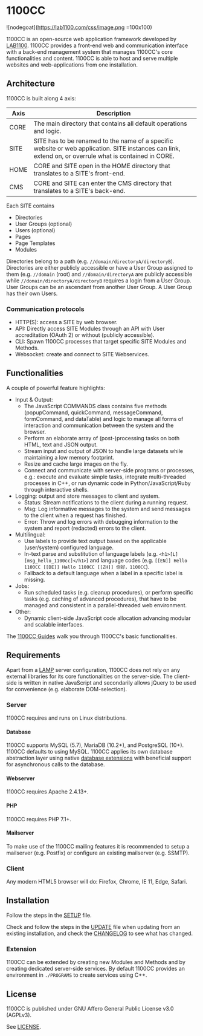 # 1100CC
![nodegoat](https://lab1100.com/css/image.png =100x100)

1100CC is an open-source web application framework developed by [LAB1100](https://lab1100.com). 1100CC provides a front-end web and communication interface with a back-end management system that manages 1100CC's core functionalities and content. 1100CC is able to host and serve multiple websites and web-applications from one installation.

## Architecture

1100CC is built along 4 axis:

| Axis | Description |
| --- | --- |
| CORE | The main directory that contains all default operations and logic. |
| SITE | SITE has to be renamed to the name of a specific website or web application. SITE instances can link, extend on, or overrule what is contained in CORE. |
| HOME | CORE and SITE open in the HOME directory that translates to a SITE's front-end. |
| CMS | CORE and SITE can enter the CMS directory that translates to a SITE's back-end. |

Each SITE contains
 - Directories
 - User Groups (optional)
 - Users (optional)
 - Pages
 - Page Templates
 - Modules

Directories belong to a path (e.g. `//domain/directoryA/directoryB`). Directories are either publicly accessible or have a User Group assigned to them (e.g. `//domain` (root) and `//domain/directoryA` are publicly accessible while `//domain/directoryA/directoryB` requires a login from a User Group. User Groups can be an ascendant from another User Group. A User Group has their own Users.

### Communication protocols

 - HTTP(S): access a SITE by web browser.
 - API: Directly access SITE Modules through an API with User accreditation (OAuth 2) or without (publicly accessible).
 - CLI: Spawn 1100CC processes that target specific SITE Modules and Methods.
 - Websocket: create and connect to SITE Webservices.

## Functionalities

A couple of powerful feature highlights:

 - Input & Output:
	 - The JavaScript COMMANDS class contains five methods (popupCommand, quickCommand, messageCommand, formCommand, and dataTable) and logic to manage all forms of interaction and communication between the system and the browser.
	 - Perform an elaborate array of (post-)processing tasks on both HTML, text and JSON output.
	 - Stream input and output of JSON to handle large datasets while maintaining a low memory footprint.
	 - Resize and cache large images on the fly.
	 - Connect and communicate with server-side programs or processes, e.g.: execute and evaluate simple tasks, integrate multi-threaded processes in C++, or run dynamic code in Python/JavaScript/Ruby through interactive shells.
 - Logging: output and store messages to client and system.
	 - Status: Stream notifications to the client during a running request.
	 - Msg: Log informative messages to the system and send messages to the client when a request has finished. 
	 - Error: Throw and log errors with debugging information to the system and report (redacted) errors to the client.
 - Multilingual:
	 - Use labels to provide text output based on the applicable (user/system) configured language.
	 - In-text parse and substitution of language labels (e.g. `<h1>[L][msg_hello_1100cc]</h1>`) and language codes (e.g. `[[EN]] Hello 1100CC [[DE]] Hallo 1100CC [[ZH]] 你好，1100CC`).
	 - Fallback to a default language when a label in a specific label is missing.
 - Jobs:
	 - Run scheduled tasks (e.g. cleanup procedures), or perform specific tasks (e.g. caching of advanced procedures), that have to be managed and consistent in a parallel-threaded web environment.
 - Other:
	 - Dynamic client-side JavaScript code allocation advancing modular and scalable interfaces.

The [1100CC Guides](https://lab1100.com/1100cc/guides) walk you through 1100CC's basic functionalities.

## Requirements

Apart from a [LAMP](https://en.wikipedia.org/wiki/LAMP_(software_bundle)) server configuration, 1100CC does not rely on any external libraries for its core functionalities on the server-side. The client-side is written in native JavaScript and secondarily allows jQuery to be used for convenience (e.g. elaborate DOM-selection).

### Server

1100CC requires and runs on Linux distributions. 

#### Database

1100CC supports MySQL (5.7), MariaDB (10.2+), and PostgreSQL (10+). 1100CC defaults to using MySQL. 1100CC applies its own database abstraction layer using native [database extensions](http://php.net/manual/en/refs.database.php) with beneficial support for asynchronous calls to the database.

#### Webserver

1100CC requires Apache 2.4.13+.

#### PHP

1100CC requires PHP 7.1+.

#### Mailserver

To make use of the 1100CC mailing features it is recommended to setup a mailserver (e.g. Postfix) or configure an existing mailserver (e.g. SSMTP).

### Client

Any modern HTML5 browser will do: Firefox, Chrome, IE 11, Edge, Safari.

## Installation

Follow the steps in the [SETUP](SETUP.md) file.

Check and follow the steps in the [UPDATE](UPDATE.md) file when updating from an existing installation, and check the [CHANGELOG](CHANGELOG.md) to see what has changed.

### Extension

1100CC can be extended by creating new Modules and Methods and by creating dedicated server-side services. By default 1100CC provides an environment in `./PROGRAMS` to create services using C++.

## License

1100CC is published under GNU Affero General Public License v3.0 (AGPLv3). 

See [LICENSE](LICENSE.txt).
